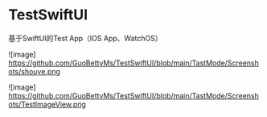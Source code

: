 # TestSwiftUI
基于SwiftUI的Test App（IOS App、WatchOS）


![image]
https://github.com/GuoBettyMs/TestSwiftUI/blob/main/TastMode/Screenshots/shouye.png

![image]
https://github.com/GuoBettyMs/TestSwiftUI/blob/main/TastMode/Screenshots/TestImageView.png

